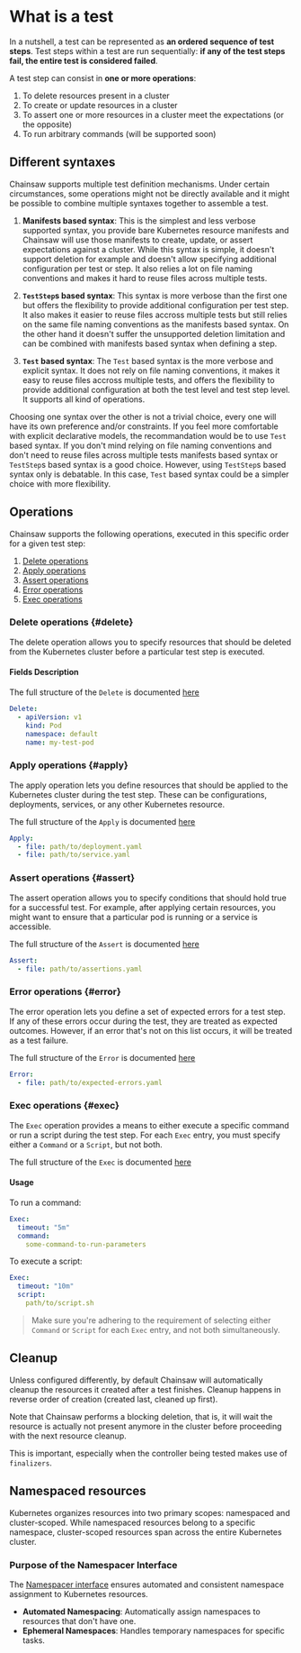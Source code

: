 # What is a test

In a nutshell, a test can be represented as **an ordered sequence of test steps**. Test steps within a test are run sequentially: **if any of the test steps fail, the entire test is considered failed**.

A test step can consist in **one or more operations**:

1. To delete resources present in a cluster
1. To create or update resources in a cluster
1. To assert one or more resources in a cluster meet the expectations (or the opposite)
1. To run arbitrary commands (will be supported soon)

## Different syntaxes

Chainsaw supports multiple test definition mechanisms. Under certain circumstances, some operations might not be directly available and it might be possible to combine multiple syntaxes together to assemble a test.

1. **Manifests based syntax**:
This is the simplest and less verbose supported syntax, you provide bare Kubernetes resource manifests and Chainsaw will use those manifests to create, update, or assert expectations against a cluster.
While this syntax is simple, it doesn't support deletion for example and doesn't allow specifying additional configuration per test or step.
It also relies a lot on file naming conventions and makes it hard to reuse files across multiple tests.

1. **`TestStep`s based syntax**:
This syntax is more verbose than the first one but offers the flexibility to provide additional configuration per test step.
It also makes it easier to reuse files accross multiple tests but still relies on the same file naming conventions as the manifests based syntax.
On the other hand it doesn't suffer the unsupported deletion limitation and can be combined with manifests based syntax when defining a step.

1. **`Test` based syntax**:
The `Test` based syntax is the more verbose and explicit syntax. It does not rely on file naming conventions, it makes it easy to reuse files accross multiple tests, and offers the flexibility to provide additional configuration at both the test level and test step level.
It supports all kind of operations.

Choosing one syntax over the other is not a trivial choice, every one will have its own preference and/or constraints.
If you feel more comfortable with explicit declarative models, the recommandation would be to use `Test` based syntax.
If you don't mind relying on file naming conventions and don't need to reuse files across multiple tests manifests based syntax or `TestStep`s based syntax is a good choice.
However, using `TestStep`s based syntax only is debatable. In this case, `Test` based syntax could be a simpler choice with more flexibility.

## Operations

Chainsaw supports the following operations, executed in this specific order for a given test step:

1. [Delete operations](#delete)
2. [Apply operations](#apply)
3. [Assert operations](#assert)
4. [Error operations](#error)
5. [Exec operations](#exec)

### Delete operations   {#delete}

The delete operation allows you to specify resources that should be deleted from the Kubernetes cluster before a particular test step is executed.

#### Fields Description

The full structure of the `Delete` is documented [here](../apis/chainsaw.v1alpha1.md#chainsaw-kyverno-io-v1alpha1-Test)

```yaml
Delete:
  - apiVersion: v1
    kind: Pod
    namespace: default
    name: my-test-pod
```

### Apply operations    {#apply}

The apply operation lets you define resources that should be applied to the Kubernetes cluster during the test step. These can be configurations, deployments, services, or any other Kubernetes resource.

The full structure of the `Apply` is documented [here](../apis/chainsaw.v1alpha1.md#chainsaw-kyverno-io-v1alpha1-Test)

```yaml
Apply:
  - file: path/to/deployment.yaml
  - file: path/to/service.yaml
```

### Assert operations   {#assert}

The assert operation allows you to specify conditions that should hold true for a successful test. For example, after applying certain resources, you might want to ensure that a particular pod is running or a service is accessible.

The full structure of the `Assert` is documented [here](../apis/chainsaw.v1alpha1.md#chainsaw-kyverno-io-v1alpha1-Test)

```yaml
Assert:
  - file: path/to/assertions.yaml  
```

### Error operations    {#error}

The error operation lets you define a set of expected errors for a test step. If any of these errors occur during the test, they are treated as expected outcomes. However, if an error that's not on this list occurs, it will be treated as a test failure.

The full structure of the `Error` is documented [here](../apis/chainsaw.v1alpha1.md#chainsaw-kyverno-io-v1alpha1-Test)

```yaml
Error:
  - file: path/to/expected-errors.yaml
```

### Exec operations {#exec}

The `Exec` operation provides a means to either execute a specific command or run a script during the test step. For each `Exec` entry, you must specify either a `Command` or a `Script`, but not both.

The full structure of the `Exec` is documented [here](../apis/chainsaw.v1alpha1.md#chainsaw-kyverno-io-v1alpha1-Test)

#### Usage

To run a command:

```yaml
Exec:
  timeout: "5m"
  command:
    some-command-to-run-parameters
```

To execute a script:

```yaml
Exec:
  timeout: "10m"
  script:
    path/to/script.sh
```

> Make sure you're adhering to the requirement of selecting either `Command` or `Script` for each `Exec` entry, and not both simultaneously.

## Cleanup

Unless configured differently, by default Chainsaw will automatically cleanup the resources it created after a test finishes.
Cleanup happens in reverse order of creation (created last, cleaned up first).

Note that Chainsaw performs a blocking deletion, that is, it will wait the resource is actually not present anymore in the cluster before proceeding with the next resource cleanup.

This is important, especially when the controller being tested makes use of `finalizers`.

## Namespaced resources

Kubernetes organizes resources into two primary scopes: namespaced and cluster-scoped. While namespaced resources belong to a specific namespace, cluster-scoped resources span across the entire Kubernetes cluster.

### Purpose of the Namespacer Interface

The [Namespacer interface](https://github.com/kyverno/chainsaw/blob/main/pkg/runner/namespacer/namespacer.go#L8) ensures automated and consistent namespace assignment to Kubernetes resources.

- **Automated Namespacing**: Automatically assign namespaces to resources that don't have one.
- **Ephemeral Namespaces**: Handles temporary namespaces for specific tasks.

